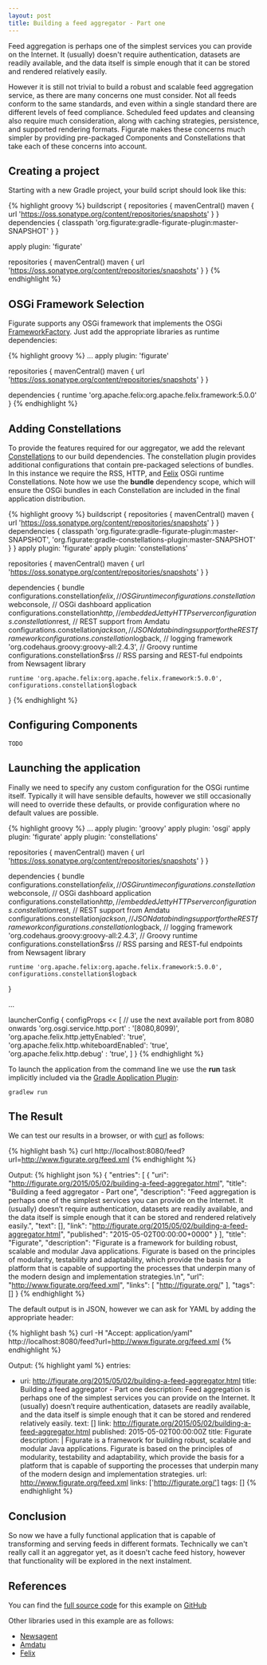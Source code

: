 ```yaml
---
layout: post
title: Building a feed aggregator - Part one
---
```

Feed aggregation is perhaps one of the simplest services you can provide on the Internet. It (usually) doesn't require
authentication, datasets are readily available, and the data itself is simple enough that it can be stored and rendered
relatively easily.

However it is still not trivial to build a robust and scalable feed aggregation service, as there are many concerns
one must consider. Not all feeds conform to the same standards, and even within a single standard there are different
levels of feed compliance. Scheduled feed updates and cleansing also require much consideration, along with caching
strategies, persistence, and supported rendering formats. Figurate makes these concerns much simpler by providing
pre-packaged Components and Constellations that take each of these concerns into account.

## Creating a project

Starting with a new Gradle project, your build script should look like this:

{% highlight groovy %}
buildscript {
    repositories {
        mavenCentral()
        maven {
            url 'https://oss.sonatype.org/content/repositories/snapshots'
        }
    }
    dependencies {
        classpath 'org.figurate:gradle-figurate-plugin:master-SNAPSHOT'
    }
}

apply plugin: 'figurate'

repositories {
    mavenCentral()
    maven {
        url 'https://oss.sonatype.org/content/repositories/snapshots'
    }
}
{% endhighlight %}

## OSGi Framework Selection

Figurate supports any OSGi framework that implements the OSGi [FrameworkFactory]. Just add the appropriate libraries
as runtime dependencies:

{% highlight groovy %}
...
apply plugin: 'figurate'

repositories {
    mavenCentral()
    maven {
        url 'https://oss.sonatype.org/content/repositories/snapshots'
    }
}

dependencies {
    runtime 'org.apache.felix:org.apache.felix.framework:5.0.0'
}
{% endhighlight %}

## Adding Constellations

To provide the features required for our aggregator, we add the relevant [Constellations] to our build dependencies.
The constellation plugin provides additional configurations that contain pre-packaged selections of bundles. In
this instance we require the RSS, HTTP, and [Felix] OSGi runtime Constellations. Note how we use the **bundle** dependency
scope, which will ensure the OSGi bundles in each Constellation are included in the final application distribution.

{% highlight groovy %}
buildscript {
    repositories {
        mavenCentral()
        maven {
            url 'https://oss.sonatype.org/content/repositories/snapshots'
        }
    }
    dependencies {
        classpath 'org.figurate:gradle-figurate-plugin:master-SNAPSHOT',
                   'org.figurate:gradle-constellations-plugin:master-SNAPSHOT'
    }
}
apply plugin: 'figurate'
apply plugin: 'constellations'

repositories {
    mavenCentral()
    maven {
        url 'https://oss.sonatype.org/content/repositories/snapshots'
    }
}

dependencies {
    bundle configurations.constellation$felix, // OSGi runtime
            configurations.constellation$webconsole, // OSGi dashboard application
            configurations.constellation$http, // embedded Jetty HTTP server
            configurations.constellation$rest, // REST support from Amdatu
            configurations.constellation$jackson, // JSON databinding support for the REST framework
            configurations.constellation$logback, // logging framework
            'org.codehaus.groovy:groovy-all:2.4.3', // Groovy runtime
            configurations.constellation$rss // RSS parsing and REST-ful endpoints from Newsagent library

    runtime 'org.apache.felix:org.apache.felix.framework:5.0.0', configurations.constellation$logback
}
{% endhighlight %}

## Configuring Components

`TODO`

## Launching the application

Finally we need to specify any custom configuration for the OSGi runtime itself. Typically it will have sensible defaults,
however we still occasionally will need to override these defaults, or provide configuration where no default values are
possible.

{% highlight groovy %}
...
apply plugin: 'groovy'
apply plugin: 'osgi'
apply plugin: 'figurate'
apply plugin: 'constellations'

repositories {
    mavenCentral()
    maven {
        url 'https://oss.sonatype.org/content/repositories/snapshots'
    }
}

dependencies {
    bundle configurations.constellation$felix, // OSGi runtime
            configurations.constellation$webconsole, // OSGi dashboard application
            configurations.constellation$http, // embedded Jetty HTTP server
            configurations.constellation$rest, // REST support from Amdatu
            configurations.constellation$jackson, // JSON databinding support for the REST framework
            configurations.constellation$logback, // logging framework
            'org.codehaus.groovy:groovy-all:2.4.3', // Groovy runtime
            configurations.constellation$rss // RSS parsing and REST-ful endpoints from Newsagent library

    runtime 'org.apache.felix:org.apache.felix.framework:5.0.0', configurations.constellation$logback
}

...

launcherConfig {
    configProps << [
        // use the next available port from 8080 onwards
        'org.osgi.service.http.port'        : '[8080,8099)',
        'org.apache.felix.http.jettyEnabled': 'true',
        'org.apache.felix.http.whiteboardEnabled': 'true',
        'org.apache.felix.http.debug'       : 'true',
    ]
}
{% endhighlight %}

To launch the application from the command line we use the **run** task implicitly included via the [Gradle Application
Plugin]:

`gradlew run`

## The Result

We can test our results in a browser, or with [curl] as follows:

{% highlight bash %}
curl http://localhost:8080/feed?url=http://www.figurate.org/feed.xml
{% endhighlight %}

Output:
{% highlight json %}
{
  "entries": [
    {
      "uri": "http://figurate.org/2015/05/02/building-a-feed-aggregator.html",
      "title": "Building a feed aggregator - Part one",
      "description": "Feed aggregation is perhaps one of the simplest services you can provide on the Internet. It (usually) doesn’t require authentication, datasets are readily available, and the data itself is simple enough that it can be stored and rendered relatively easily.",
      "text": [],
      "link": "http://figurate.org/2015/05/02/building-a-feed-aggregator.html",
      "published": "2015-05-02T00:00:00+0000"
    }
  ],
  "title": "Figurate",
  "description": "Figurate is a framework for building robust, scalable and modular Java applications. Figurate is based on the principles of modularity, testability and adaptability, which provide the basis for a platform that is capable of supporting the processes that underpin many of the modern design and implementation strategies.\n",
  "url": "http://www.figurate.org/feed.xml",
  "links": [
    "http://figurate.org/"
  ],
  "tags": []
}
{% endhighlight %}

The default output is in JSON, however we can ask for YAML by adding the appropriate header:

{% highlight bash %}
curl -H "Accept: application/yaml" http://localhost:8080/feed?url=http://www.figurate.org/feed.xml
{% endhighlight %}

Output:
{% highlight yaml %}
entries:
- uri: http://figurate.org/2015/05/02/building-a-feed-aggregator.html
  title: Building a feed aggregator - Part one
  description: Feed aggregation is perhaps one of the simplest services you can provide on the Internet. It (usually) doesn’t require authentication, datasets are readily available, and the data itself is simple enough that it can be stored and rendered relatively easily.
  text: []
  link: http://figurate.org/2015/05/02/building-a-feed-aggregator.html
  published: 2015-05-02T00:00:00Z
title: Figurate
description: |
  Figurate is a framework for building robust, scalable and modular Java applications. Figurate is based on the principles of modularity, testability and adaptability, which provide the basis for a platform that is capable of supporting the processes that underpin many of the modern design and implementation strategies.
url: http://www.figurate.org/feed.xml
links: ['http://figurate.org/']
tags: []
{% endhighlight %}

## Conclusion

So now we have a fully functional application that is capable of transforming and serving feeds in different formats.
Technically we can't really call it an aggregator yet, as it doesn't cache feed history, however that functionality
will be explored in the next instalment.

## References

You can find the [full source code] for this example on [GitHub]

Other libraries used in this example are as follows:

* [Newsagent]
* [Amdatu]
* [Felix]

[FrameworkFactory]: https://osgi.org/javadoc/r4v42/org/osgi/framework/launch/FrameworkFactory.html
[Constellations]: http://figurate.org/guide/constellations.html
[Felix]: http://felix.apache.org/
[Gradle Application Plugin]: http://gradle.org/docs/current/userguide/application_plugin.html
[curl]: http://curl.haxx.se/docs/manpage.html
[full source code]: https://github.com/figurate/figurate-examples/tree/master/feed-aggregator
[GitHub]: https://github.com/figurate
[Newsagent]: https://github.com/benfortuna/newsagent
[Amdatu]: http://www.amdatu.org/components/web.html
[Felix]: http://felix.apache.org/
